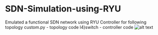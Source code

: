 # SDN-Simulation-using-RYU
Emulated a functional SDN network using RYU Controller for following topology
custom.py - topology code
l4)switch - controller code
![alt text](http://imgur.com/rWtpKtU.png)
